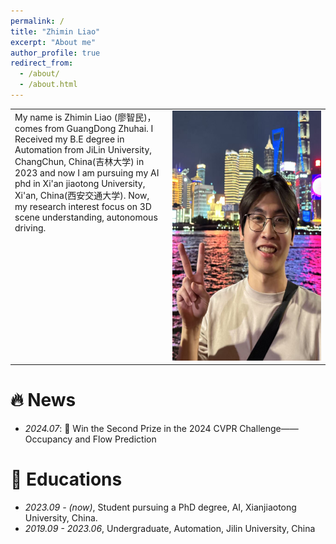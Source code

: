 ```yaml
---
permalink: /
title: "Zhimin Liao"
excerpt: "About me"
author_profile: true
redirect_from: 
  - /about/
  - /about.html
---
```

<table>
  <tr>
    <td style="vertical-align: top; width: 50%;">
      My name is Zhimin Liao (廖智民)，comes from GuangDong Zhuhai. I Received my B.E degree in Automation from JiLin University, ChangChun, China(吉林大学) in 2023 
    and now I am pursuing my AI phd in Xi'an jiaotong University, Xi'an, China(西安交通大学).
    Now, my research interest focus on 3D scene understanding, autonomous driving.
    </td>
    <td style="vertical-align: top; width: 50%; text-align: right;">
      <img src="img.png" alt="描述" width="300" height="400">
    </td>
  </tr>
</table>

[//]: # (Received my B.E degree in Automation from JiLin University, ChangChun, China&#40;吉林大学&#41; in 2023 )

[//]: # (and now I am pursuing my AI phd in Xi'an jiaotong University, Xi'an, China&#40;西安交通大学&#41;.)

[//]: # (now, My research interest focus on 3D scene understanding.)


# 🔥 News

- *2024.07*: 🥈 Win the Second Prize in the 2024 CVPR Challenge——Occupancy and Flow Prediction


# 📖 Educations
- *2023.09 - (now)*, Student pursuing a PhD degree, AI, Xianjiaotong University, China. 
- *2019.09 - 2023.06*, Undergraduate, Automation, Jilin University, China